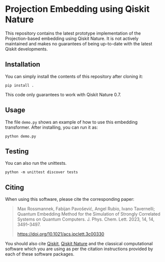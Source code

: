 # Projection Embedding using Qiskit Nature

This repository contains the latest prototype implementation of the Projection-based embedding using Qiskit Nature.
It is not actively maintained and makes no guarantees of being up-to-date with the latest Qiskit developments.

## Installation

You can simply install the contents of this repository after cloning it:
```
pip install .
```

This code only guarantees to work with Qiskit Nature 0.7.

## Usage

The file `demo.py` shows an example of how to use this embedding transformer.
After installing, you can run it as:
```
python demo.py
```

## Testing

You can also run the unittests.
```
python -m unittest discover tests
```

## Citing

When using this software, please cite the corresponding paper:

> Max Rossmannek, Fabijan Pavošević, Angel Rubio, Ivano Tavernelli;
> Quantum Embedding Method for the Simulation of Strongly Correlated Systems on Quantum Computers.
> J. Phys. Chem. Lett. 2023, 14, 14, 3491–3497.
>
> https://doi.org/10.1021/acs.jpclett.3c00330

You should also cite [Qiskit](https://github.com/Qiskit/qiskit-terra),
[Qiskit Nature](https://github.com/Qiskit/qiskit-nature) and the classical computational software
which you are using as per the citation instructions provided by each of these software packages.
